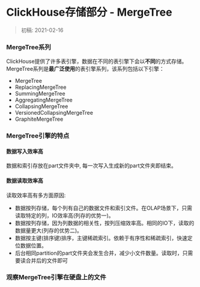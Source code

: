# ClickHouse存储部分 - MergeTree

> 初稿: 2021-02-16

### MergeTree系列

ClickHouse提供了许多表引擎，数据在不同的表引擎下会以**不同**的方式存储。MergeTree系列是**最广泛使用**的表引擎系列，该系列包括以下引擎：

* MergeTree
* ReplacingMergeTree
* SummingMergeTree
* AggregatingMergeTree
* CollapsingMergeTree
* VersionedCollapsingMergeTree
* GraphiteMergeTree

### MergeTree引擎的特点

#### 数据写入效率高

数据和索引存放在part文件夹中,  每一次写入生成新的part文件夹即结束。

#### 数据读取效率高

读取效率高有多方面原因:

* 数据按列存储，每个列有自己的数据文件和索引文件。在OLAP场景下，只需读取特定的列，IO效率高\(列存的优势一\)。
* 数据按列存储，因为列数据的相关性，按列压缩效率高。相同的IO下，读取的数据量更大\(列存的优势二\)。
* 数据按主键\(排序键\)排序，主键稀疏索引。依赖于有序性和稀疏索引，快速定位数据位置。
* 后台相同partition的part文件夹会发生合并，减少小文件数量。读取时，只需要读合并后的文件即可

### 观察MergeTree引擎在硬盘上的文件











